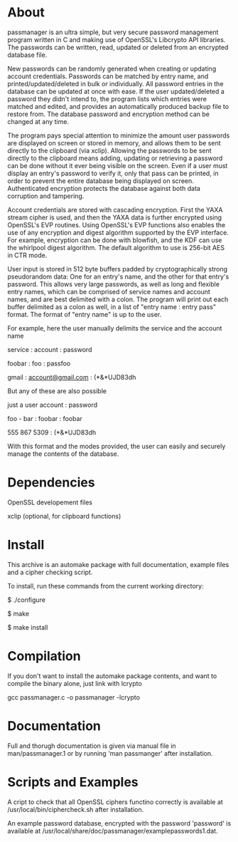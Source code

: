 # About
passmanager is an ultra simple, but very secure password management program written in C and making use of OpenSSL's Libcrypto API libraries. The passwords can be written, read, updated or deleted from an encrypted database file.

New passwords can be randomly generated when creating or updating account credentials. Passwords can be matched by entry name, and printed/updated/deleted in bulk or individually. All password entries in the database can be updated at once with ease. If the user updated/deleted a password they didn't intend to, the program lists which entries were matched and edited, and provides an automatically produced backup file to restore from. The database password and encryption method can be changed at any time.

The program pays special attention to minimize the amount user passwords are displayed on screen or stored in memory, and allows them to be sent directly to the clipboard (via xclip). Allowing the passwords to be sent directly to the clipboard means adding, updating or retrieving a password can be done without it ever being visible on the screen. Even if a user must display an entry's password to verify it, only that pass can be printed, in order to prevent the entire database being displayed on screen. Authenticated encryption protects the database against both data corruption and tampering.

Account credentials are stored with cascading encryption. First the YAXA stream cipher is used, and then the YAXA data is further encrypted using OpenSSL's EVP routines. Using OpenSSL's EVP functions also enables the use of any encryption and digest algorithm supported by the EVP interface. For example, encryption can be done with blowfish, and the KDF can use the whirlpool digest algorithm. The default algorithm to use is 256-bit AES in CTR mode.

User input is stored in 512 byte buffers padded by cryptographically strong pseudorandom data: One for an entry's name, and the other for that entry's password. This allows very large passwords, as well as long and flexible entry names, which can be comprised of service names and account names, and are best delimited with a colon. The program will print out each buffer delimited as a colon as well, in a list of "entry name : entry pass" format. The format of "entry name" is up to the user.

For example, here the user manually delimits the service and the account name

service : account : password 

foobar : foo : passfoo 

gmail : account@gmail.com : (*&*UJD83dh

But any of these are also possible

just a user account : password 

foo - bar : foobar : foobar 

555 867 5309 : (*&*UJD83dh

With this format and the modes provided, the user can easily and securely manage the contents of the database.

# Dependencies

OpenSSL developement files

xclip (optional, for clipboard functions)

# Install

This archive is an automake package with full documentation, example files and a cipher checking script.

To install, run these commands from the current working directory:

$ ./configure

$ make

$ make install

# Compilation

If you don't want to install the automake package contents, and want to compile the binary alone, just link with lcrypto

gcc passmanager.c -o passmanager -lcrypto

# Documentation

Full and thorugh documentation is given via manual file in man/passmanager.1 or by running 'man passmanger' after installation.

# Scripts and Examples

A cript to check that all OpenSSL ciphers functino correctly is available at /usr/local/bin/ciphercheck.sh after installation.

An example password database, encrypted with the password 'password' is available at /usr/local/share/doc/passmanager/examplepasswords1.dat.

